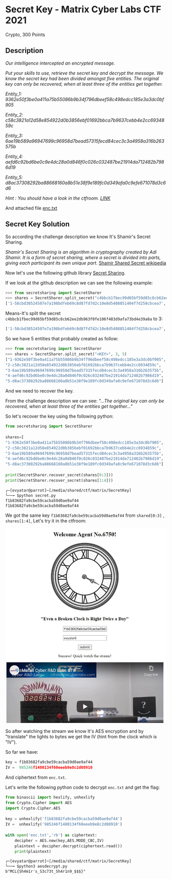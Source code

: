 # Secret Key - Matrix Cyber Labs CTF 2021
Crypto, 300 Points

## Description

*Our intelligence intercepted an encrypted message.*

*Put your skills to use, retrieve the secret key and decrypt the message. We know the secret key had been divided* *amongst five entities. The original key can only be recovered, when at least three of the entities get together.*

*Entity_1: 9362e50f3be0a411a75b55086b9b34f796dbeef58c498edcc185e3a3dc0bf905*

*Entity_2: c58c3821a12d58e854922d0b3856ebf01692bbca7b9637cebb4e2cc6934859c*

*Entity_3: 6ae19b589a96947699c96958d7bead57315fecd84cec3c3a4958a316b263575b*

*Entity_4: aefd6c92bd6be0c9e4dc28a0d846f0c026c032487be21914da712482b7986d19*

*Entity_5: d8ac37308292ba88668160a8b51e38f9e189fc0d349afa0c9efe671078d3c6d6*

*Hint : You should have a look in the ctfroom. [LINK](https://ctfroom.matrixcyberlabs.com/leds)*

And attached file [enc.txt](enc.txt)
## Secret Key Solution

So according the challenge description we know It's Shamir's Secret Sharing.

*Shamir's Secret Sharing is an algorithm in cryptography created by Adi Shamir. It is a form of secret sharing, where* *a secret is divided into parts, giving each participant its own unique part.*
[Shamir Shared Secret wikipedia](https://en.wikipedia.org/wiki/Shamir%27s_Secret_Sharing)

Now let's use the following github library [Secret Sharing](https://github.com/shea256/secret-sharing).

If we look at the github description we can see the following example:
```python
>>> from secretsharing import SecretSharer
>>> shares = SecretSharer.split_secret("c4bbcb1fbec99d65bf59d85c8cb62ee2db963f0fe106f483d9afa73bd4e39a8a", 2, 3)
['1-58cbd30524507e7a198bdfeb69c8d87fd7d2c10e8d5408851404f7d258cbcea7', '2-ecdbdaea89d75f8e73bde77a46db821cd40f430d39a11c864e5a4868dcb403ed', '3-80ebe2cfef5e40a2cdefef0923ee2bb9d04bc50be5ee308788af98ff609c380a']
```

Means-It's split the secret ```c4bbcb1fbec99d65bf59d85c8cb62ee2db963f0fe106f483d9afa73bd4e39a8a``` to 3:
```python
['1-58cbd30524507e7a198bdfeb69c8d87fd7d2c10e8d5408851404f7d258cbcea7', '2-ecdbdaea89d75f8e73bde77a46db821cd40f430d39a11c864e5a4868dcb403ed', '3-80ebe2cfef5e40a2cdefef0923ee2bb9d04bc50be5ee308788af98ff609c380a']
```

So we have 5 entities that probably created as follow:
```python
>>> from secretsharing import SecretSharer
>>> shares = SecretSharer.split_secret("<KEY>", 3, 5)
["1-9362e50f3be0a411a75b55086b9b34f796dbeef58c498edcc185e3a3dc0bf905",
"2-c58c3821a12d58e854922d0b3856ebf01692bbca7b9637cebb4e2cc6934859c",
"3-6ae19b589a96947699c96958d7bead57315fecd84cec3c3a4958a316b263575b",
"4-aefd6c92bd6be0c9e4dc28a0d846f0c026c032487be21914da712482b7986d19",
"5-d8ac37308292ba88668160a8b51e38f9e189fc0d349afa0c9efe671078d3c6d6"]
```

And we need to recover the key.

From the challenge description we can see:
*"...The original key can only be recovered, when at least three of the entities get together..."*

So let's recover the key using the following python:

```python
from secretsharing import SecretSharer

shares=[
"1-9362e50f3be0a411a75b55086b9b34f796dbeef58c498edcc185e3a3dc0bf905",
"2-c58c3821a12d58e854922d0b3856ebf01692bbca7b9637cebb4e2cc6934859c",
"3-6ae19b589a96947699c96958d7bead57315fecd84cec3c3a4958a316b263575b",
"4-aefd6c92bd6be0c9e4dc28a0d846f0c026c032487be21914da712482b7986d19",
"5-d8ac37308292ba88668160a8b51e38f9e189fc0d349afa0c9efe671078d3c6d6"]

print(SecretSharer.recover_secret(shares[0:3]))
print(SecretSharer.recover_secret(shares[1:4]))
```

```console
┌─[evyatar@parrot]─[/media/shared/ctf/matrix/SecretKey]
└──╼ $python secret.py 
f1b83682fa9cbe59cacba59d0ae9af44
f1b83682fa9cbe59cacba59d0ae9af44
```

We got the same key ```f1b83682fa9cbe59cacba59d0ae9af44``` from ```shared[0:3]``` , ```shares[1:4]```, Let's try it in the ctfroom:

![key.JPG](key.JPG)

So after watching the stream we know It's AES encryption and by "translate" the lights to bytes we get the IV (hint from the clock which is "IV").

So far we have:
```python
key = f1b83682fa9cbe59cacba59d0ae9af44
IV =  985246f1480134f60eeeb9e8c2d08910
```
And ciphertext from ```enc.txt```.

Let's write the following python code to decrypt ```enc.txt``` and get the flag:
```python
from binascii import hexlify, unhexlify
from Crypto.Cipher import AES
import Crypto.Cipher.AES

key = unhexlify('f1b83682fa9cbe59cacba59d0ae9af44')
IV =  unhexlify('985246f1480134f60eeeb9e8c2d08910')

with open('enc.txt','rb') as ciphertext:
	decipher = AES.new(key,AES.MODE_CBC,IV)
	plaintext = decipher.decrypt(ciphertext.read())
	print(plaintext)
```

```console
┌─[evyatar@parrot]─[/media/shared/ctf/matrix/SecretKey]
└──╼ $python3 aesdecrypt.py
b"MCL{Sh4m1r's_S3c73t_Sh4r1n9_$$$}"
```

 